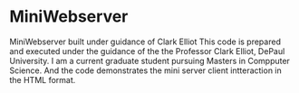 # MiniWebserver
MiniWebserver built under guidance of Clark Elliot
This code is prepared and executed under the guidance of the the Professor Clark Elliot, DePaul University. I am a current graduate student pursuing Masters in Compputer Science. And the code demonstrates the mini server client intteraction in the HTML format.
